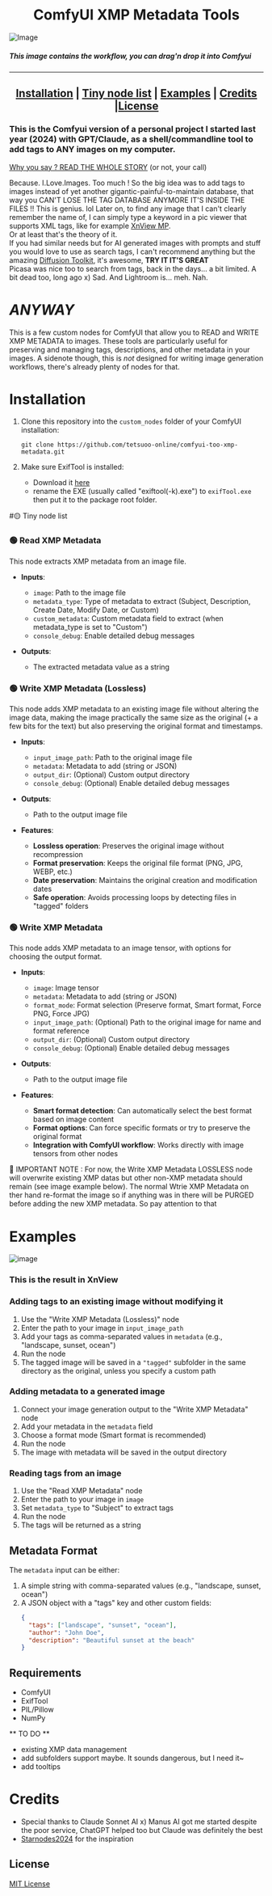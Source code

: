 <div align="center">
<H1 align="center">ComfyUI XMP Metadata Tools</H1>
</div>

![Image](https://github.com/user-attachments/assets/ae1f9455-4e22-4ba0-a182-c68a0b10dda5)
<H5>This image contains the workflow, you can drag'n drop it into Comfyui</H5>
<div align="center">

---
 [**Installation**](#installation) | [**Tiny node list**](#node-list) | [**Examples**](#examples) | [**Credits**](#credits) |[**License**](#license)
---

</div>

### This is the Comfyui version of a personal project I started last year (2024) with GPT/Claude, as a shell/commandline tool to add tags to ANY images on my computer.
<ins>Why you say ? READ THE WHOLE STORY</ins> (or not, your call)

  Because. I.Love.Images. Too much ! So the big idea was to add tags to images instead of yet another gigantic-painful-to-maintain database, that way you CAN'T LOSE THE TAG DATABASE ANYMORE IT'S INSIDE THE FILES !! This is genius. lol
Later on, to find any image that I can't clearly remember the name of, I can simply type a keyword in a pic viewer that supports XML tags, like for example <a href="https://www.xnview.com/">XnView MP</a>.<br>
  Or at least that's the theory of it.<br>
If you had similar needs but for AI generated images with prompts and stuff you would love to use as search tags, I can't recommend anything but the amazing <a href=https://github.com/RupertAvery/DiffusionToolkit>Diffusion Toolkit</a>, it's awesome, <b>TRY IT IT'S GREAT</b><br>
  Picasa was nice too to search from tags, back in the days... a bit limited. A bit dead too, long ago x) Sad. And Lightroom is... meh. Nah. <h1>_ANYWAY_</h1>


This is a few custom nodes for ComfyUI that allow you to READ and WRITE XMP METADATA to images. These tools are particularly useful for preserving and managing tags, descriptions, and other metadata in your images. A sidenote though, this is *not* designed for writing image generation workflows, there's already plenty of nodes for that.

# Installation

1. Clone this repository into the `custom_nodes` folder of your ComfyUI installation:
   ```
   git clone https://github.com/tetsuoo-online/comfyui-too-xmp-metadata.git
   ```

2. Make sure ExifTool is installed:
   - Download it <a href=https://exiftool.org/>here</a>
   - rename the EXE (usually called "exiftool(-k).exe") to `exifTool.exe` then put it to the package root folder.

#🟡 Tiny node list

<h3>🟢 Read XMP Metadata</h3>
This node extracts XMP metadata from an image file.

- **Inputs**:
  - `image`: Path to the image file
  - `metadata_type`: Type of metadata to extract (Subject, Description, Create Date, Modify Date, or Custom)
  - `custom_metadata`: Custom metadata field to extract (when metadata_type is set to "Custom")
  - `console_debug`: Enable detailed debug messages

- **Outputs**:
  - The extracted metadata value as a string

<H3>🟢 Write XMP Metadata (Lossless)</H3>
This node adds XMP metadata to an existing image file without altering the image data, making the image practically the same size as the original (+ a few bits for the text) but also preserving the original format and timestamps.

- **Inputs**:
  - `input_image_path`: Path to the original image file
  - `metadata`: Metadata to add (string or JSON)
  - `output_dir`: (Optional) Custom output directory
  - `console_debug`: (Optional) Enable detailed debug messages

- **Outputs**:
  - Path to the output image file

- **Features**:
  - **Lossless operation**: Preserves the original image without recompression
  - **Format preservation**: Keeps the original file format (PNG, JPG, WEBP, etc.)
  - **Date preservation**: Maintains the original creation and modification dates
  - **Safe operation**: Avoids processing loops by detecting files in "tagged" folders

<H3>🟢 Write XMP Metadata</H3>
This node adds XMP metadata to an image tensor, with options for choosing the output format.

- **Inputs**:
  - `image`: Image tensor
  - `metadata`: Metadata to add (string or JSON)
  - `format_mode`: Format selection (Preserve format, Smart format, Force PNG, Force JPG)
  - `input_image_path`: (Optional) Path to the original image for name and format reference
  - `output_dir`: (Optional) Custom output directory
  - `console_debug`: (Optional) Enable detailed debug messages

- **Outputs**:
  - Path to the output image file

- **Features**:
  - **Smart format detection**: Can automatically select the best format based on image content
  - **Format options**: Can force specific formats or try to preserve the original format
  - **Integration with ComfyUI workflow**: Works directly with image tensors from other nodes

🔴 IMPORTANT NOTE : For now, the Write XMP Metadata LOSSLESS node will overwrite existing XMP datas but other non-XMP metadata should remain (see image example below). The normal Wtrie XMP Metadata on ther hand re-format the image so if anything was in there will be PURGED before adding the new XMP metadata. So pay attention to that

# Examples
![image](https://github.com/user-attachments/assets/6ad235e5-69f0-4e27-8768-7f2142fdcbee)
<H3>This is the result in XnView</H3>

### Adding tags to an existing image without modifying it

1. Use the "Write XMP Metadata (Lossless)" node
2. Enter the path to your image in `input_image_path`
3. Add your tags as comma-separated values in `metadata` (e.g., "landscape, sunset, ocean")
4. Run the node
5. The tagged image will be saved in a `"tagged"` subfolder in the same directory as the original, unless you specify a custom path

### Adding metadata to a generated image

1. Connect your image generation output to the "Write XMP Metadata" node
2. Add your metadata in the `metadata` field
3. Choose a format mode (Smart format is recommended)
4. Run the node
5. The image with metadata will be saved in the output directory

### Reading tags from an image

1. Use the "Read XMP Metadata" node
2. Enter the path to your image in `image`
3. Set `metadata_type` to "Subject" to extract tags
4. Run the node
5. The tags will be returned as a string

## Metadata Format

The `metadata` input can be either:

1. A simple string with comma-separated values (e.g., "landscape, sunset, ocean")
2. A JSON object with a "tags" key and other custom fields:
   ```json
   {
     "tags": ["landscape", "sunset", "ocean"],
     "author": "John Doe",
     "description": "Beautiful sunset at the beach"
   }
   ```

## Requirements

- ComfyUI
- ExifTool
- PIL/Pillow
- NumPy

** TO DO **
- existing XMP data management
- add subfolders support maybe. It sounds dangerous, but I need it~
- add tooltips

# Credits
- Special thanks to Claude Sonnet AI x) Manus AI got me started despite the poor service, ChatGPT helped too but Claude was definitely the best
- <a href="https://github.com/Starnodes2024">Starnodes2024</a> for the inspiration


## License

[MIT License](LICENSE)
